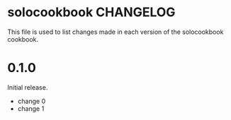 # solocookbook CHANGELOG

This file is used to list changes made in each version of the solocookbook cookbook.

# 0.1.0

Initial release.

- change 0
- change 1

